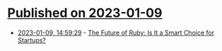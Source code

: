 # [Published on 2023-01-09](index.md)

* [2023-01-09, 14:59:29](https://news.ycombinator.com/item?id=34311029) - [The Future of Ruby: Is It a Smart Choice for Startups?](https://marciok.substack.com/p/the-future-of-ruby-is-it-a-smart)
